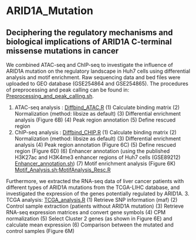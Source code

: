 # ARID1A_Mutation
## Deciphering the regulatory mechanisms and biological implications of ARID1A C-terminal missense mutations in cancer

We combined ATAC-seq and ChIP-seq to investigate the influence of ARID1A mutation on the regulatory landscape in Huh7 cells using differential analysis and motif enrichment. Raw sequencing data and bed files were uploaded to GEO database (GSE254864 and GSE254865). The procedures of preprocessing and peak calling can be found in: [Preprocessing_and_peak_calling.sh](./Preprocessing_and_peak_calling.sh). 
1. ATAC-seq analysis : [Diffbind_ATAC.R](./Diffbind_ATAC.R)
   (1) Calculate binding matrix
   (2) Normalization (method: libsize as default)
   (3) Differential enrichment analysis (Figure 6B)
   (4) Peak region annotation
   (5) Define rescued region
3. ChIP-seq analysis : [Diffbind_CHIP.R](./Diffbind_CHIP.R)
   (1) Calculate binding matrix
   (2) Normalization (method: libsize as default)
   (3) Differential enrichment analysis
   (4) Peak region annotation (Figure 6C)
   (5) Define rescued region (Figure 6D)
   (6) Enhancer annotation (using the published H3K27ac and H3K4me3 enhancer regions of Huh7 cells (GSE89212) [Enhancer_annotation.sh](Enhancer_annotation.sh))
   (7) Motif enrichment analysis (Figure 6K) [Motif_Analysis.sh](Motif_Analysis.sh);[MotifAnalysis_Resc.R](MotifAnalysis_Resc.R)

Furthermore, we extracted the RNA-seq data of liver cancer patients with different types of ARID1A mutations from the TCGA-LIHC database, and investigated the expression of the genes potentially regulated by ARID1A.
3. TCGA analysis: [TCGA_analysis.R](TCGA_analysis.R)
   (1) Retrieve SNP information (maf)
   (2) Control sample extraction (patients without ARID1A mutation)
   (3) Retrieve RNA-seq expression matrices and convert gene symbols
   (4) CPM normalization
   (5) Select Cluster 2 genes (as shown in Figure 6E) and calculate mean expression
   (6) Comparison between the mutated and control samples (Figure 6M)
